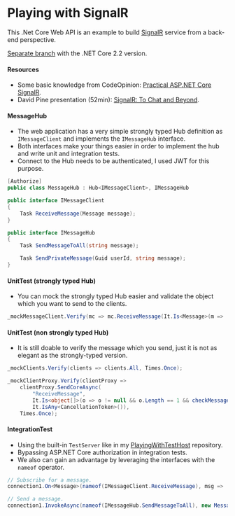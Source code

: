 # Playing with SignalR

This .Net Core Web API is an example to build [SignalR](https://docs.microsoft.com/en-ie/aspnet/core/signalr/introduction?view=aspnetcore-3.0) service from a back-end perspective.

[Separate branch](https://github.com/19balazs86/PlayingWithSignalR/tree/netcoreapp2.2) with the .NET Core 2.2 version.

#### Resources
- Some basic knowledge from CodeOpinion: [Practical ASP.NET Core SignalR](https://codeopinion.com/practical-asp-net-core-signalr/).
- David Pine presentation (52min): [SignalR: To Chat and Beyond](https://www.youtube.com/watch?v=i3RXbOY6-0I).

#### MessageHub
- The web application has a very simple strongly typed Hub definition as `IMessageClient` and implements the `IMessageHub` interface.
- Both interfaces make your things easier in order to implement the hub and write unit and integration tests.
- Connect to the Hub needs to be authenticated, I used JWT for this purpose.

```csharp
[Authorize]
public class MessageHub : Hub<IMessageClient>, IMessageHub
```

```csharp
public interface IMessageClient
{
    Task ReceiveMessage(Message message);
}
```

```csharp
public interface IMessageHub
{
    Task SendMessageToAll(string message);

    Task SendPrivateMessage(Guid userId, string message);
}
```

#### UnitTest (strongly typed Hub)
- You can mock the strongly typed Hub easier and validate the object which you want to send to the clients.

```csharp
_mockMessageClient.Verify(mc => mc.ReceiveMessage(It.Is<Message>(m => ..., Times.Once);
```

#### UnitTest (non strongly typed Hub)
- It is still doable to verify the message which you send, just it is not as elegant as the strongly-typed version.

```csharp
_mockClients.Verify(clients => clients.All, Times.Once);

_mockClientProxy.Verify(clientProxy =>
    clientProxy.SendCoreAsync(
        "ReceiveMessage",
        It.Is<object[]>(o => o != null && o.Length == 1 && checkMessage(o[0] as Message)),
        It.IsAny<CancellationToken>()),
    Times.Once);
```

#### IntegrationTest
- Using the built-in `TestServer` like in my [PlayingWithTestHost](https://github.com/19balazs86/PlayingWithTestHost) repository.
- Bypassing ASP.NET Core authorization in integration tests.
- We also can gain an advantage by leveraging the interfaces with the `nameof` operator.

```csharp
// Subscribe for a message.
connection1.On<Message>(nameof(IMessageClient.ReceiveMessage), msg => ...);

// Send a message.
connection1.InvokeAsync(nameof(IMessageHub.SendMessageToAll), new Message(...));
```